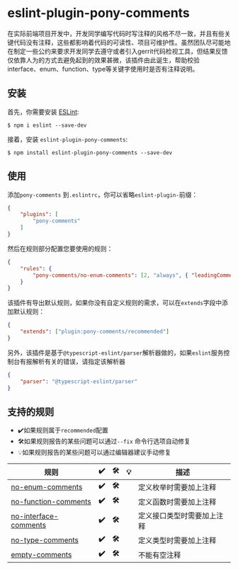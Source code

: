 # eslint-plugin-pony-comments

在实际前端项目开发中，开发同学编写代码时写注释的风格不尽一致，并且有些关键代码没有注释，这些都影响着代码的可读性、项目可维护性。虽然团队尽可能地在制定一些公约来要求开发同学去遵守或者引入gerrit代码检视工具，但结果反馈仅依靠人为的方式去避免起到的效果甚微，该插件由此诞生，帮助校验interface、enum、function、type等关键字使用时是否有注释说明。

## 安装

首先，你需要安装 [ESLint](http://eslint.org):

```
$ npm i eslint --save-dev
```

接着，安装 `eslint-plugin-pony-comments`:

```
$ npm install eslint-plugin-pony-comments --save-dev
```


## 使用
添加`pony-comments` 到`.eslintrc`，你可以省略`eslint-plugin-`前缀：

```json
{
    "plugins": [
        "pony-comments"
    ]
}
```

然后在规则部分配置您要使用的规则：

```json
{
    "rules": {
        "pony-comments/no-enum-comments": [2, "always", { "leadingCommentType": "Block", "propertyComments": { "pos": "tail", "commentsType": "Line" } }]
    }
}
```
该插件有导出默认规则，如果你没有自定义规则的需求，可以在`extends`字段中添加默认规则：

```json
{
    "extends": ["plugin:pony-comments/recommended"]
}
```

另外，该插件是基于`@typescript-eslint/parser`解析器做的，如果`eslint`服务控制台有报解析有关的错误，请指定该解析器

```json
{
    "parser": "@typescript-eslint/parser"
}
```
## 支持的规则

- ✔️如果规则属于`recommended`配置
- 🛠如果规则报告的某些问题可以通过`--fix` 命令行选项自动修复
- 💡如果规则报告的某些问题可以通过编辑器建议手动修复

| 规则                                                         | **✔️** | **🛠** | **💡** | **描述**                   |
| ------------------------------------------------------------ | ----- | ----- | ----- | -------------------------- |
| [no-enum-comments](https://github.com/Revelation2019/eslint-plugin-pony-comments/blob/main/docs/rules/no-enum-comments.md) | **✔️** | **🛠** |       | 定义枚举时需要加上注释     |
| [no-function-comments](https://github.com/Revelation2019/eslint-plugin-pony-comments/blob/main/docs/rules/no-function-comments.md) | **✔️** | **🛠** |       | 定义函数时需要加上注释     |
| [no-interface-comments](https://github.com/Revelation2019/eslint-plugin-pony-comments/blob/main/docs/rules/no-interface-comments.md) | **✔️** | **🛠** |       | 定义接口类型时需要加上注释 |
| [no-type-comments](https://github.com/Revelation2019/eslint-plugin-pony-comments/blob/main/docs/rules/no-type-comments.md) | **✔️** | **🛠** |       | 定义类型时需要加上注释     |
| [empty-comments](https://github.com/Revelation2019/eslint-plugin-pony-comments/blob/main/docs/rules/empty-comments.md) | **✔️** | **🛠** |       | 不能有空注释               |




